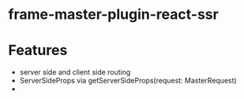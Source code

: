 # frame-master-plugin-react-ssr

# Features

- server side and client side routing
- ServerSideProps via getServerSideProps(request: MasterRequest)
-
